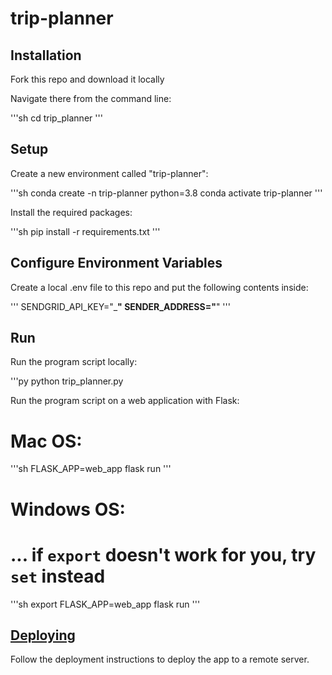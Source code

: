 # trip-planner

## Installation

Fork this repo and download it locally

Navigate there from the command line:

'''sh
cd trip_planner
'''


## Setup

Create a new environment called "trip-planner":

'''sh
conda create -n trip-planner python=3.8
conda activate trip-planner
'''

Install the required packages:

'''sh
pip install -r requirements.txt
'''

## Configure Environment Variables

Create a local .env file to this repo and put the following contents inside:

'''
SENDGRID_API_KEY="_______________"
SENDER_ADDRESS="______________"
'''

## Run

Run the program script locally:

'''py
python trip_planner.py

Run the program script on a web application with Flask:

# Mac OS:

'''sh
FLASK_APP=web_app flask run
'''

# Windows OS:
# ... if `export` doesn't work for you, try `set` instead

'''sh
export FLASK_APP=web_app
flask run
'''

## [Deploying](/DEPLOYING.md)

Follow the deployment instructions to deploy the app to a remote server.